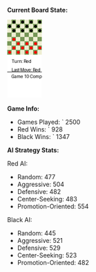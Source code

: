 
**Current Board State:**  
<!-- START_GIF -->
![Checkers Game](./checkers_game.gif)
<!-- END_GIF -->

**Game Info:**  
- Games Played: `<!-- GAMES_PLAYED --> 2500
- Red Wins: `<!-- RED_WINS --> 928
- Black Wins: `<!-- BLACK_WINS --> 1347

<!-- AI_STATS -->
**AI Strategy Stats:**

Red AI:
- Random: 477
- Aggressive: 504
- Defensive: 482
- Center-Seeking: 483
- Promotion-Oriented: 554

Black AI:
- Random: 445
- Aggressive: 521
- Defensive: 529
- Center-Seeking: 523
- Promotion-Oriented: 482
